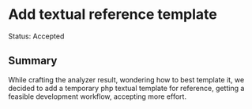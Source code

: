# Add textual reference template
Status: Accepted
## Summary
While crafting the analyzer result,
wondering how to best template it,
we decided to add a temporary php textual template for reference,
getting a feasible development workflow,
accepting more effort.
